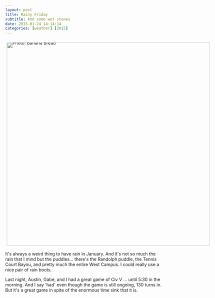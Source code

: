 ```yaml
---
layout: post
title: Rainy Friday
subtitle: And some wet stones
date: 2015-01-24 14:14:14
categories: [weather] [2015]
---
```


<div style="line-height:0;padding:4px 0 0 1px;">
<a href="http://i.imgur.com/exmgYWV.jpg" style="display:inline-block;margin:3px;text-decoration:none;">
<img alt="Photo: Banana Bread" height="650" src="http://i.imgur.com/exmgYWV.jpg" title="Banana Bread" width="650" style="padding:1px;">
</a>
</div>

It's always a weird thing to have rain in January. And it's not so much the rain that I mind but the puddles... there's the Randolph puddle, the Tennis Court Bayou, and pretty much the entire West Campus. I could really use a nice pair of rain boots.

Last night, Austin, Gabe, and I had a great game of Civ V ... until 5:30 in the morning. And I say 'had' even though the game is still ongoing, 130 turns in. But it's a great game in spite of the enormous time sink that it is.
